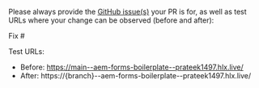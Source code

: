 Please always provide the [GitHub issue(s)](../issues) your PR is for, as well as test URLs where your change can be observed (before and after):

Fix #<gh-issue-id>

Test URLs:
- Before: https://main--aem-forms-boilerplate--prateek1497.hlx.live/
- After: https://{branch}--aem-forms-boilerplate--prateek1497.hlx.live/
